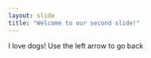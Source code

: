 ```yaml
---
layout: slide
title: "Welcome to our second slide!"
---
```

I love dogs!
Use the left arrow to go back
